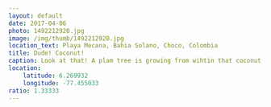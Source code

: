 ```yaml
---
layout: default
date: 2017-04-06
photo: 1492212920.jpg
image: /img/thumb/1492212920.jpg
location_text: Playa Mecana, Bahia Solano, Choco, Colombia
title: Dude! Coconut!
caption: Look at that! A plam tree is growing from wihtin that coconut; no roots no nothing outside of it! hahaha
location:
    latitude: 6.269932
    longitude: -77.455033
ratio: 1.33333
---
```

